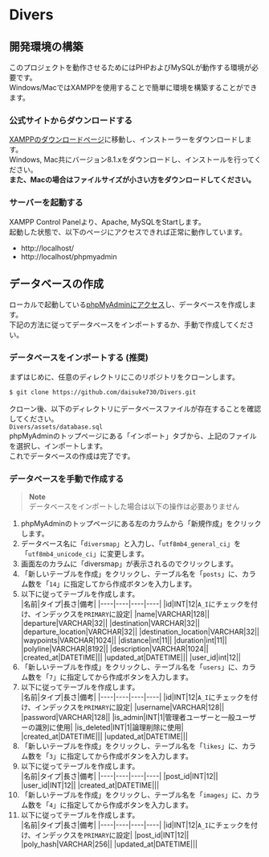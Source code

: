 # Divers

## 開発環境の構築
このプロジェクトを動作させるためにはPHPおよびMySQLが動作する環境が必要です。  
Windows/MacではXAMPPを使用することで簡単に環境を構築することができます。  

### 公式サイトからダウンロードする
[XAMPPのダウンロードページ](https://www.apachefriends.org/jp/download.html)に移動し、インストーラーをダウンロードします。  
Windows, Mac共にバージョン8.1.xをダウンロードし、インストールを行ってください。  
**また、Macの場合はファイルサイズが小さい方をダウンロードしてください。**

### サーバーを起動する
XAMPP Control Panelより、Apache, MySQLをStartします。  
起動した状態で、以下のページにアクセスできれば正常に動作しています。
- http://localhost/
- http://localhost/phpmyadmin

## データベースの作成
ローカルで起動している[phpMyAdminにアクセス](http://localhost/phpmyadmin)し、データベースを作成します。  
下記の方法に従ってデータベースをインポートするか、手動で作成してください。

### データベースをインポートする (推奨)
まずはじめに、任意のディレクトリにこのリポジトリをクローンします。
```bash
$ git clone https://github.com/daisuke730/Divers.git
```
クローン後、以下のディレクトリにデータベースファイルが存在することを確認してください。  
`Divers/assets/database.sql`  
phpMyAdminのトップページにある「インポート」タブから、上記のファイルを選択し、インポートします。  
これでデータベースの作成は完了です。

### データベースを手動で作成する
> **Note**  
> データベースをインポートした場合は以下の操作は必要ありません

1. phpMyAdminのトップページにある左のカラムから「新規作成」をクリックします。
2. データベース名に「`diversmap`」と入力し、「`utf8mb4_general_ci`」を「`utf8mb4_unicode_ci`」に変更します。
3. 画面左のカラムに「diversmap」が表示されるのでクリックします。
4. 「新しいテーブルを作成」をクリックし、テーブル名を「`posts`」に、カラム数を「`14`」に指定してから作成ボタンを入力します。
5. 以下に従ってテーブルを作成します。  
   |名前|タイプ|長さ|備考|
   |----|----|----|----|
   |id|INT|12|`A_I`にチェックを付け、インデックスを`PRIMARY`に設定|
   |name|VARCHAR|128||
   |departure|VARCHAR|32||
   |destination|VARCHAR|32||
   |departure_location|VARCHAR|32||
   |destination_location|VARCHAR|32||
   |waypoints|VARCHAR|1024||
   |distance|int|11||
   |duration|int|11||
   |polyline|VARCHAR|8192||
   |description|VARCHAR|1024||
   |created_at|DATETIME|||
   |updated_at|DATETIME|||
   |user_id|int|12||
6. 「新しいテーブルを作成」をクリックし、テーブル名を「`users`」に、カラム数を「`7`」に指定してから作成ボタンを入力します。
7. 以下に従ってテーブルを作成します。  
   |名前|タイプ|長さ|備考|
   |----|----|----|----|
   |id|INT|12|`A_I`にチェックを付け、インデックスを`PRIMARY`に設定|
   |username|VARCHAR|128||
   |password|VARCHAR|128||
   |is_admin|INT|1|管理者ユーザーと一般ユーザーの識別に使用|
   |is_deleted|INT|1|論理削除に使用|
   |created_at|DATETIME|||
   |updated_at|DATETIME|||
8. 「新しいテーブルを作成」をクリックし、テーブル名を「`likes`」に、カラム数を「`3`」に指定してから作成ボタンを入力します。
9. 以下に従ってテーブルを作成します。  
   |名前|タイプ|長さ|備考|
   |----|----|----|----|
   |post_id|INT|12||
   |user_id|INT|12||
   |created_at|DATETIME|||
10. 「新しいテーブルを作成」をクリックし、テーブル名を「`images`」に、カラム数を「`4`」に指定してから作成ボタンを入力します。
11. 以下に従ってテーブルを作成します。  
   |名前|タイプ|長さ|備考|
   |----|----|----|----|
   |id|INT|12|`A_I`にチェックを付け、インデックスを`PRIMARY`に設定|
   |post_id|INT|12||
   |poly_hash|VARCHAR|256||
   |updated_at|DATETIME|||